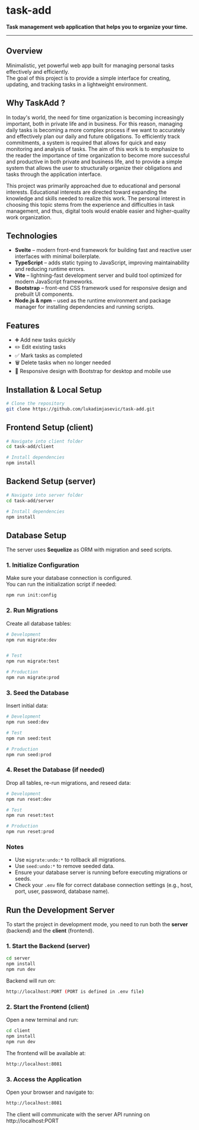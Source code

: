 # task-add

**Task management web application that helps you to organize your time.**

---

## Overview

Minimalistic, yet powerful web app built for managing personal tasks effectively and efficiently.  
The goal of this project is to provide a simple interface for creating, updating, and tracking tasks in a lightweight environment.

## Why TaskAdd ?

In today's world, the need for time organization is becoming increasingly important, both in private life and in business. For this reason, managing daily tasks is becoming a more complex process if we want to accurately and effectively plan our daily and future obligations. To efficiently track commitments, a system is required that allows for quick and easy monitoring and analysis of tasks. The aim of this work is to emphasize to the reader the importance of time organization to become more successful and productive in both private and business life, and to provide a simple system that allows the user to structurally organize their obligations and tasks through the application interface.

This project was primarily approached due to educational and personal interests. Educational interests are directed toward expanding the knowledge and skills needed to realize this work. The personal interest in choosing this topic stems from the experience and difficulties in task management, and thus, digital tools would enable easier and higher-quality work organization.

## Technologies

- **Svelte** – modern front-end framework for building fast and reactive user interfaces with minimal boilerplate.  
- **TypeScript** – adds static typing to JavaScript, improving maintainability and reducing runtime errors.  
- **Vite** – lightning-fast development server and build tool optimized for modern JavaScript frameworks.  
- **Bootstrap** – front-end CSS framework used for responsive design and prebuilt UI components. 
- **Node.js & npm** – used as the runtime environment and package manager for installing dependencies and running scripts.

## Features

- ➕ Add new tasks quickly  
- ✏️ Edit existing tasks  
- ✅ Mark tasks as completed  
- 🗑️ Delete tasks when no longer needed  
- 📱 Responsive design with Bootstrap for desktop and mobile use

## Installation & Local Setup

```bash
# Clone the repository
git clone https://github.com/lukadimjasevic/task-add.git
```

## Frontend Setup (client)
```bash
# Navigate into client folder
cd task-add/client

# Install dependencies
npm install
```

## Backend Setup (server)
```bash
# Navigate into server folder
cd task-add/server

# Install dependencies
npm install
```

## Database Setup

The server uses **Sequelize** as ORM with migration and seed scripts.

### 1. Initialize Configuration
Make sure your database connection is configured.  
You can run the initialization script if needed:

```bash
npm run init:config
```

### 2. Run Migrations

Create all database tables:

```bash
# Development
npm run migrate:dev


# Test
npm run migrate:test

# Production
npm run migrate:prod
```

### 3. Seed the Database

Insert initial data:

```bash
# Development
npm run seed:dev

# Test
npm run seed:test

# Production
npm run seed:prod
```

### 4. Reset the Database (if needed)

Drop all tables, re-run migrations, and reseed data:

```bash
# Development
npm run reset:dev

# Test
npm run reset:test

# Production
npm run reset:prod
```

### Notes

- Use `migrate:undo:*` to rollback all migrations.  
- Use `seed:undo:*` to remove seeded data.  
- Ensure your database server is running before executing migrations or seeds.  
- Check your `.env` file for correct database connection settings (e.g., host, port, user, password, database name).  

## Run the Development Server

To start the project in development mode, you need to run both the **server** (backend) and the **client** (frontend).

### 1. Start the Backend (server)

```bash
cd server
npm install
npm run dev
```

Backend will run on: 

```bash
http://localhost:PORT (PORT is defined in .env file)
```

### 2. Start the Frontend (client)

Open a new terminal and run:

```bash
cd client
npm install
npm run dev
```

The frontend will be available at:

```bash
http://localhost:8081
```

### 3. Access the Application

Open your browser and navigate to:

```bash
http://localhost:8081
```

The client will communicate with the server API running on http://localhost:PORT
